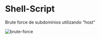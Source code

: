 # Shell-Script
Brute force de subdomínios utilizando “host” 

![brute-force](https://user-images.githubusercontent.com/55757037/213960896-e83dd103-36e0-4289-b8d0-524a0344339b.png)
